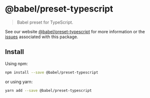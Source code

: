 # @babel/preset-typescript

> Babel preset for TypeScript.

See our website [@babel/preset-typescript](https://babeljs.io/docs/en/next/babel-preset-typescript.html) for more information or the [issues](https://github.com/babel/babel/issues?utf8=%E2%9C%93&q=is%3Aissue+label%3A%22area%3A%20typescript%22+is%3Aopen) associated with this package.

## Install

Using npm:

```sh
npm install --save @babel/preset-typescript
```

or using yarn:

```sh
yarn add --save @babel/preset-typescript
```

